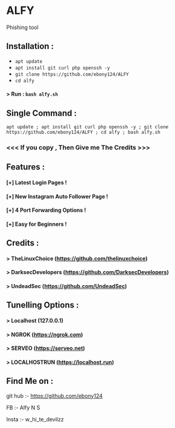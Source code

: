 # ALFY
Phishing tool 
## Installation :

* `apt update`
* `apt install git curl php openssh -y`
* `git clone https://github.com/ebony124/ALFY`
* `cd alfy`
#### > Run : `bash alfy.sh`

## Single Command :
```
apt update ; apt install git curl php openssh -y ; git clone https://github.com/ebony124/ALFY ; cd alfy ; bash alfy.sh
```


### <<< If you copy , Then Give me The Credits >>>

## Features :
#### [+] Latest Login Pages !
#### [+] New Instagram Auto Follower Page !
#### [+] 4 Port Forwarding Options !
#### [+] Easy for Beginners !

## Credits :
#### > TheLinuxChoice (https://github.com/thelinuxchoice)
#### > DarksecDevelopers (https://github.com/DarksecDevelopers)
#### > UndeadSec (https://github.com/UndeadSec)

## Tunelling Options :
#### > Localhost (127.0.0.1)
#### > NGROK (https://ngrok.com)
#### > SERVEO (https://serveo.net)
#### > LOCALHOSTRUN (https://localhost.run)

## Find Me on :

git hub :- https://github.com/ebony124

FB      :- Alfy N S

Insta :- w_hi_te_devilzz 

